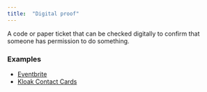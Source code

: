 ```yaml
---
title:  "Digital proof"
---
```


A code or paper ticket that can be checked digitally to confirm that someone has permission to do something.

### Examples
* [Eventbrite](https://www.eventbrite.co.uk/)
* [Kloak Contact Cards](https://spideroak.com/solutions/kloak)
